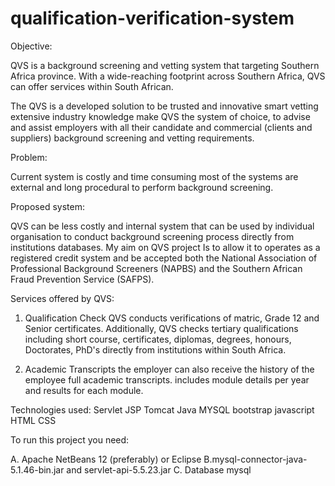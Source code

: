 # qualification-verification-system


Objective:

QVS is a background screening and vetting system that targeting Southern Africa province. With a wide-reaching footprint across Southern Africa, QVS can offer services within South African. 

The QVS is a developed solution to be trusted and innovative smart vetting  extensive industry knowledge make QVS the system of choice, to advise and assist employers with all their candidate and commercial (clients and suppliers) background screening and vetting requirements.

Problem:


Current system is costly and time consuming most of the systems are external and long procedural to perform background screening.


Proposed system:

QVS can be less costly and internal system that can be used by individual organisation to conduct background screening process directly from institutions databases.
My aim on QVS project Is to allow it to operates as a registered credit system and be accepted both the National Association of Professional Background Screeners (NAPBS) and the Southern African Fraud Prevention Service (SAFPS).




Services offered by QVS:

1. Qualification Check
QVS conducts verifications of matric, Grade 12 and Senior certificates. Additionally, QVS checks tertiary qualifications including short course, certificates, diplomas, degrees, honours, Doctorates, PhD's directly from institutions within South Africa.

2. Academic Transcripts
the employer can also receive the history of the employee full academic transcripts. includes module details per year and results for each module.

Technologies used:
Servlet
JSP
Tomcat
Java
MYSQL
bootstrap
javascript
HTML
CSS

To run this project you need:

A. Apache NetBeans 12 (preferably) or Eclipse
B.mysql-connector-java-5.1.46-bin.jar and servlet-api-5.5.23.jar
C. Database mysql









